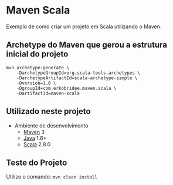 Maven Scala
===========

Exemplo de como criar um projeto em Scala utilizando o Maven.

Archetype do Maven que gerou a estrutura inicial do projeto
-----------------------------------------------------------

<pre><code>mvn archetype:generate \
    -DarchetypeGroupId=org.scala-tools.archetypes \
    -DarchetypeArtifactId=scala-archetype-simple \
    -Dversion=1.0 \
    -DgroupId=com.erkobridee.maven.scala \
    -DartifactId=maven-scala</code></pre>


Utilizado neste projeto
-----------------------

* Ambiente de desenvolvimento
  * [Maven](http://maven.apache.org/) 3
  * [Java](http://www.java.com/) 1.6+
  * [Scala](http://www.scala-lang.org/) 2.8.0

Teste do Projeto
----------------

Utilize o comando: `mvn clean install`
